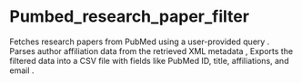 # Pumbed_research_paper_filter
Fetches research papers from PubMed using a user-provided query . Parses author affiliation data from the retrieved XML metadata ,  Exports the filtered data into a CSV file with fields like PubMed ID, title, affiliations, and email .
